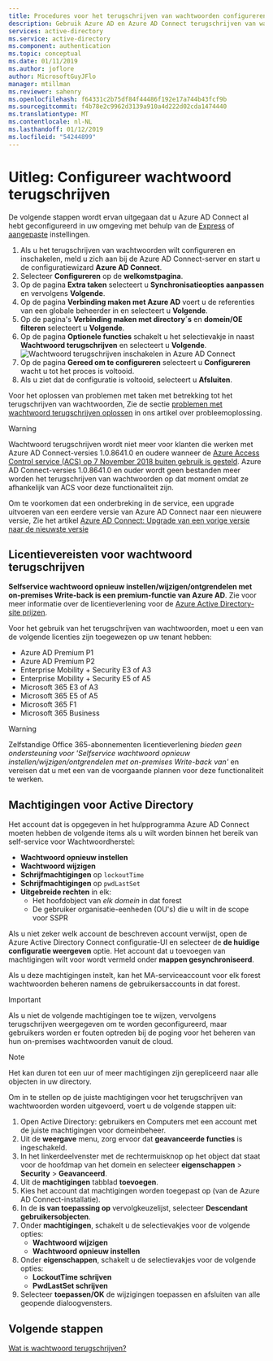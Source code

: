 ```yaml
---
title: Procedures voor het terugschrijven van wachtwoorden configureren voor Azure AD SSPR
description: Gebruik Azure AD en Azure AD Connect terugschrijven van wachtwoorden met een on-premises directory
services: active-directory
ms.service: active-directory
ms.component: authentication
ms.topic: conceptual
ms.date: 01/11/2019
ms.author: joflore
author: MicrosoftGuyJFlo
manager: mtillman
ms.reviewer: sahenry
ms.openlocfilehash: f64331c2b75df84f44486f192e17a744b43fcf9b
ms.sourcegitcommit: f4b78e2c9962d3139a910a4d222d02cda1474440
ms.translationtype: MT
ms.contentlocale: nl-NL
ms.lasthandoff: 01/12/2019
ms.locfileid: "54244899"
---
```

# <a name="how-to-configure-password-writeback"></a>Uitleg: Configureer wachtwoord terugschrijven

De volgende stappen wordt ervan uitgegaan dat u Azure AD Connect al hebt geconfigureerd in uw omgeving met behulp van de [Express](../hybrid/how-to-connect-install-express.md) of [aangepaste](../hybrid/how-to-connect-install-custom.md) instellingen.

1. Als u het terugschrijven van wachtwoorden wilt configureren en inschakelen, meld u zich aan bij de Azure AD Connect-server en start u de configuratiewizard **Azure AD Connect**.
2. Selecteer **Configureren** op de **welkomstpagina**.
3. Op de pagina **Extra taken** selecteert u **Synchronisatieopties aanpassen** en vervolgens **Volgende**.
4. Op de pagina **Verbinding maken met Azure AD** voert u de referenties van een globale beheerder in en selecteert u **Volgende**.
5. Op de pagina's **Verbinding maken met directory´s** en **domein/OE filteren** selecteert u **Volgende**.
6. Op de pagina **Optionele functies** schakelt u het selectievakje in naast **Wachtwoord terugschrijven** en selecteert u **Volgende**.
   ![Wachtwoord terugschrijven inschakelen in Azure AD Connect][Writeback]
7. Op de pagina **Gereed om te configureren** selecteert u **Configureren** wacht u tot het proces is voltooid.
8. Als u ziet dat de configuratie is voltooid, selecteert u **Afsluiten**.

Voor het oplossen van problemen met taken met betrekking tot het terugschrijven van wachtwoorden, Zie de sectie [problemen met wachtwoord terugschrijven oplossen](active-directory-passwords-troubleshoot.md#troubleshoot-password-writeback) in ons artikel over probleemoplossing.

> [!WARNING]
> Wachtwoord terugschrijven wordt niet meer voor klanten die werken met Azure AD Connect-versies 1.0.8641.0 en oudere wanneer de [Azure Access Control service (ACS) op 7 November 2018 buiten gebruik is gesteld](../develop/active-directory-acs-migration.md). Azure AD Connect-versies 1.0.8641.0 en ouder wordt geen bestanden meer worden het terugschrijven van wachtwoorden op dat moment omdat ze afhankelijk van ACS voor deze functionaliteit zijn.
>
> Om te voorkomen dat een onderbreking in de service, een upgrade uitvoeren van een eerdere versie van Azure AD Connect naar een nieuwere versie, Zie het artikel [Azure AD Connect: Upgrade van een vorige versie naar de nieuwste versie](../hybrid/how-to-upgrade-previous-version.md)
>

## <a name="licensing-requirements-for-password-writeback"></a>Licentievereisten voor wachtwoord terugschrijven

**Selfservice wachtwoord opnieuw instellen/wijzigen/ontgrendelen met on-premises Write-back is een premium-functie van Azure AD**. Zie voor meer informatie over de licentieverlening voor de [Azure Active Directory-site prijzen](https://azure.microsoft.com/pricing/details/active-directory/).

Voor het gebruik van het terugschrijven van wachtwoorden, moet u een van de volgende licenties zijn toegewezen op uw tenant hebben:

* Azure AD Premium P1
* Azure AD Premium P2
* Enterprise Mobility + Security E3 of A3
* Enterprise Mobility + Security E5 of A5
* Microsoft 365 E3 of A3
* Microsoft 365 E5 of A5
* Microsoft 365 F1
* Microsoft 365 Business

> [!WARNING]
> Zelfstandige Office 365-abonnementen licentieverlening *bieden geen ondersteuning voor 'Selfservice wachtwoord opnieuw instellen/wijzigen/ontgrendelen met on-premises Write-back van'* en vereisen dat u met een van de voorgaande plannen voor deze functionaliteit te werken.
>

## <a name="active-directory-permissions"></a>Machtigingen voor Active Directory

Het account dat is opgegeven in het hulpprogramma Azure AD Connect moeten hebben de volgende items als u wilt worden binnen het bereik van self-service voor Wachtwoordherstel:

* **Wachtwoord opnieuw instellen** 
* **Wachtwoord wijzigen** 
* **Schrijfmachtigingen** op `lockoutTime`
* **Schrijfmachtigingen** op `pwdLastSet`
* **Uitgebreide rechten** in elk:
   * Het hoofdobject van *elk domein* in dat forest
   * De gebruiker organisatie-eenheden (OU's) die u wilt in de scope voor SSPR

Als u niet zeker welk account de beschreven account verwijst, open de Azure Active Directory Connect configuratie-UI en selecteer de **de huidige configuratie weergeven** optie. Het account dat u toevoegen van machtigingen wilt voor wordt vermeld onder **mappen gesynchroniseerd**.

Als u deze machtigingen instelt, kan het MA-serviceaccount voor elk forest wachtwoorden beheren namens de gebruikersaccounts in dat forest. 

> [!IMPORTANT]
> Als u niet de volgende machtigingen toe te wijzen, vervolgens terugschrijven weergegeven om te worden geconfigureerd, maar gebruikers worden er fouten optreden bij de poging voor het beheren van hun on-premises wachtwoorden vanuit de cloud.
>

> [!NOTE]
> Het kan duren tot een uur of meer machtigingen zijn gerepliceerd naar alle objecten in uw directory.
>

Om in te stellen op de juiste machtigingen voor het terugschrijven van wachtwoorden worden uitgevoerd, voert u de volgende stappen uit:

1. Open Active Directory: gebruikers en Computers met een account met de juiste machtigingen voor domeinbeheer.
2. Uit de **weergave** menu, zorg ervoor dat **geavanceerde functies** is ingeschakeld.
3. In het linkerdeelvenster met de rechtermuisknop op het object dat staat voor de hoofdmap van het domein en selecteer **eigenschappen** > **Security** > **Geavanceerd**.
4. Uit de **machtigingen** tabblad **toevoegen**.
5. Kies het account dat machtigingen worden toegepast op (van de Azure AD Connect-installatie).
6. In de **is van toepassing op** vervolgkeuzelijst, selecteer **Descendant gebruikersobjecten**.
7. Onder **machtigingen**, schakelt u de selectievakjes voor de volgende opties:
    * **Wachtwoord wijzigen**
    * **Wachtwoord opnieuw instellen**
8. Onder **eigenschappen**, schakelt u de selectievakjes voor de volgende opties:
    * **LockoutTime schrijven**
    * **PwdLastSet schrijven**
9. Selecteer **toepassen/OK** de wijzigingen toepassen en afsluiten van alle geopende dialoogvensters.

## <a name="next-steps"></a>Volgende stappen

[Wat is wachtwoord terugschrijven?](concept-sspr-writeback.md)

[Writeback]: ./media/howto-sspr-writeback/enablepasswordwriteback.png "Wachtwoord terugschrijven inschakelen in Azure AD Connect"
